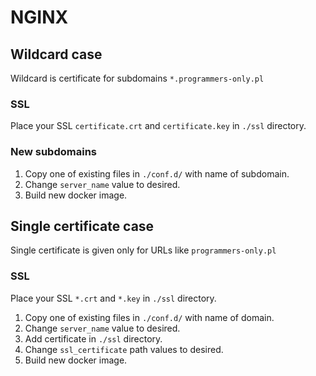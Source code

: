 # NGINX
## Wildcard case
Wildcard is certificate for subdomains ```*.programmers-only.pl```

### SSL

Place your SSL ```certificate.crt``` and ```certificate.key``` in ```./ssl``` directory.

### New subdomains

1. Copy one of existing files in ```./conf.d/``` with name of subdomain.
2. Change ```server_name``` value to desired.
3. Build new docker image.

## Single certificate case
Single certificate is given only for URLs like ```programmers-only.pl```

### SSL

Place your SSL ```*.crt``` and ```*.key``` in ```./ssl``` directory.

1. Copy one of existing files in ```./conf.d/``` with name of domain.
2. Change ```server_name``` value to desired.
3. Add certificate in ```./ssl``` directory.
4. Change ```ssl_certificate``` path values to desired.
5. Build new docker image.
